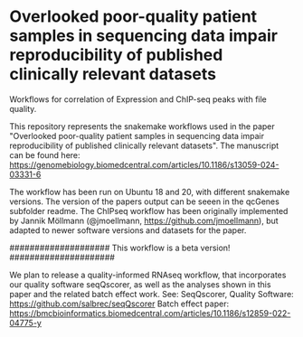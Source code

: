 # Overlooked poor-quality patient samples in sequencing data impair reproducibility of published clinically relevant datasets
Workflows for correlation of Expression and ChIP-seq peaks with file quality.

This repository represents the snakemake workflows used in the paper "Overlooked poor-quality patient samples in sequencing data impair reproducibility of published clinically relevant datasets". 
The manuscript can be found here: https://genomebiology.biomedcentral.com/articles/10.1186/s13059-024-03331-6

The workflow has been run on Ubuntu 18 and 20, with different snakemake versions. The version of the papers output can be seeen in the qcGenes subfolder readme. 
The ChIPseq workflow has been originally implemented by Jannik Möllmann (@jmoellmann, https://github.com/jmoellmann), but adapted to newer software versions and datasets for the paper. 

#################### This workflow is a beta version! #####################

We plan to release a quality-informed RNAseq workflow, that incorporates our quality software seqQscorer, as well as the analyses shown in this paper and the related batch effect work. 
See: 
SeqQscorer, Quality Software: https://github.com/salbrec/seqQscorer
Batch effect paper: https://bmcbioinformatics.biomedcentral.com/articles/10.1186/s12859-022-04775-y
